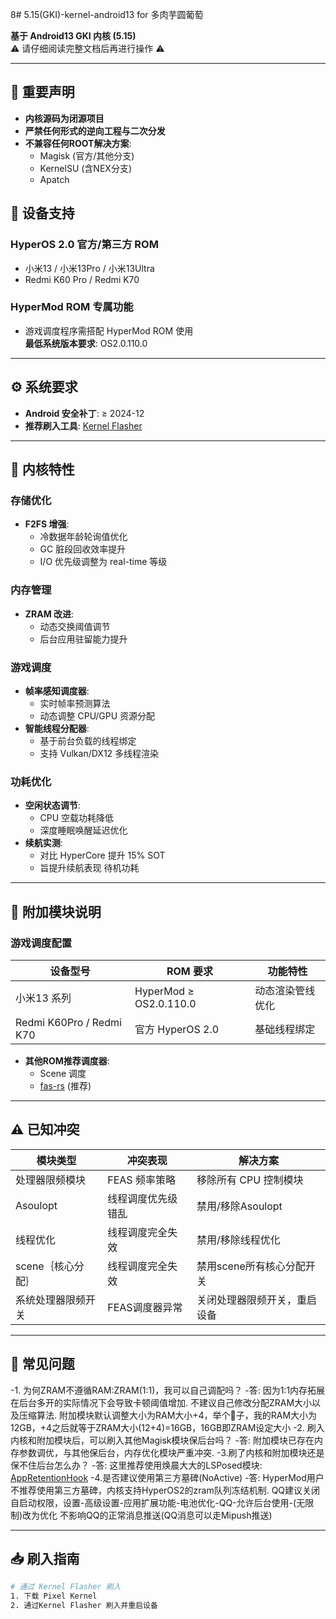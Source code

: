 8# 5.15(GKI)-kernel-android13 for 多肉芋圆葡萄

**基于 Android13 GKI 内核 (5.15)**  
⚠️ 请仔细阅读完整文档后再进行操作 ⚠️

---

## 🚫 重要声明
- **内核源码为闭源项目**
- **严禁任何形式的逆向工程与二次分发**
- **不兼容任何ROOT解决方案**:
  - Magisk (官方/其他分支)
  - KernelSU (含NEX分支)
  - Apatch
  
## 📱 设备支持

### HyperOS 2.0 官方/第三方 ROM
- 小米13 / 小米13Pro / 小米13Ultra
- Redmi K60 Pro / Redmi K70

### HyperMod ROM 专属功能
- 游戏调度程序需搭配 HyperMod ROM 使用  
  **最低系统版本要求**: OS2.0.110.0

---

## ⚙️ 系统要求
- **Android 安全补丁**: ≥ 2024-12
- **推荐刷入工具**: [Kernel Flasher](https://github.com/capntrips/KernelFlasher)

---

## 🚀 内核特性

### 存储优化
- **F2FS 增强**:
  - 冷数据年龄轮询值优化
  - GC 脏段回收效率提升
  - I/O 优先级调整为 real-time 等级

### 内存管理
- **ZRAM 改进**:
  - 动态交换阈值调节
  - 后台应用驻留能力提升

### 游戏调度
- **帧率感知调度器**:
  - 实时帧率预测算法
  - 动态调整 CPU/GPU 资源分配
- **智能线程分配器**:
  - 基于前台负载的线程绑定
  - 支持 Vulkan/DX12 多线程渲染

### 功耗优化
- **空闲状态调节**:
  - CPU 空载功耗降低
  - 深度睡眠唤醒延迟优化
- **续航实测**:
  - 对比 HyperCore 提升 15% SOT
  - 旨提升续航表现 待机功耗
---

## 🔧 附加模块说明

### 游戏调度配置
| 设备型号           | ROM 要求                 | 功能特性                     |
|--------------------|--------------------------|------------------------------|
| 小米13 系列        | HyperMod ≥ OS2.0.110.0   | 动态渲染管线优化             |
| Redmi K60Pro / Redmi K70  | 官方 HyperOS 2.0         | 基础线程绑定                 |

- **其他ROM推荐调度器**:
  - Scene 调度
  - [fas-rs](https://github.com/shadow3aaa/fas-rs) (推荐)
  
---

## ⚠️ 已知冲突
| 模块类型           | 冲突表现                 | 解决方案                     |
|--------------------|--------------------------|------------------------------|
| 处理器限频模块     | FEAS 频率策略        | 移除所有 CPU 控制模块        |
| Asoulopt           | 线程调度优先级错乱       | 禁用/移除Asoulopt           |
| 线程优化           | 线程调度完全失效             | 禁用/移除线程优化      |
| scene｛核心分配｝           | 线程调度完全失效             | 禁用scene所有核心分配开关      |
| 系统处理器限频开关 | FEAS调度器异常 | 关闭处理器限频开关，重启设备      | 

---

## 🌟 常见问题
-1. 为何ZRAM不遵循RAM:ZRAM(1:1)，我可以自己调配吗？
-答: 因为1:1内存拓展在后台多开的实际情况下会导致卡顿阈值增加. 不建议自己修改分配ZRAM大小以及压缩算法. 附加模块默认调整大小为RAM大小+4，举个🌰子，我的RAM大小为12GB，+4之后就等于ZRAM大小(12+4)=16GB，16GB即ZRAM设定大小
-2. 刷入内核和附加模块后，可以刷入其他Magisk模块保后台吗？
-答: 附加模块已存在内存参数调优，与其他保后台，内存优化模块严重冲突. 
-3.刷了内核和附加模块还是保不住后台怎么办？
-答: 这里推荐使用焕晨大大的LSPosed模块: [AppRetentionHook](https://github.com/HChenX/AppRetentionHook)
-4.是否建议使用第三方墓碑(NoActive)
-答: HyperMod用户不推荐使用第三方墓碑，内核支持HyperOS2的zram队列冻结机制. QQ建议关闭自启动权限，设置-高级设置-应用扩展功能-电池优化-QQ-允许后台使用-(无限制)改为优化
不影响QQ的正常消息推送(QQ消息可以走Mipush推送)

---

## 📥 刷入指南
```bash
# 通过 Kernel Flasher 刷入
1. 下载 Pixel Kernel
2. 通过Kernel Flasher 刷入并重启设备
